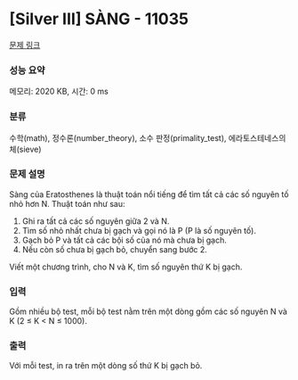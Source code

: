 # [Silver III] SÀNG - 11035 

[문제 링크](https://www.acmicpc.net/problem/11035) 

### 성능 요약

메모리: 2020 KB, 시간: 0 ms

### 분류

수학(math), 정수론(number_theory), 소수 판정(primality_test), 에라토스테네스의 체(sieve)

### 문제 설명

<p>Sàng của Eratosthenes là thuật toán nổi tiếng để tìm tất cả các số nguyên tố nhỏ hơn N. Thuật toán như sau: </p>

<ol>
	<li>Ghi ra tất cả các số nguyên giữa 2 và N. </li>
	<li>Tìm số nhỏ nhất chưa bị gạch và gọi nó là P (P là số nguyên tố). </li>
	<li>Gạch bỏ P và tất cả các bội số của nó mà chưa bị gạch. </li>
	<li>Nếu còn số chưa bị gạch bỏ, chuyển sang bước 2. </li>
</ol>

<p>Viết một chương trình, cho N và K, tìm số nguyên thứ K bị gạch.</p>

### 입력 

 <p>Gồm nhiều bộ test, mỗi bộ test nằm trên một dòng gồm các số nguyên N và K (2 ≤ K < N ≤ 1000). </p>

### 출력 

 <p>Với mỗi test, in ra trên một dòng số thứ K bị gạch bỏ.</p>

